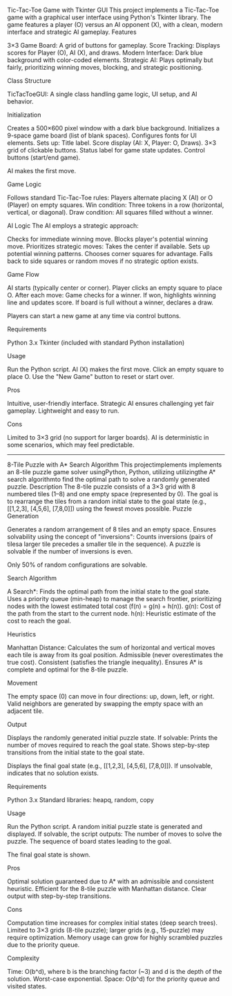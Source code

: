 Tic-Tac-Toe Game with Tkinter GUI
This project implements a Tic-Tac-Toe game with a graphical user interface using Python's Tkinter library. The game features a player (O) versus an AI opponent (X), with a clean, modern interface and strategic AI gameplay.
Features

3×3 Game Board: A grid of buttons for gameplay.
Score Tracking: Displays scores for Player (O), AI (X), and draws.
Modern Interface: Dark blue background with color-coded elements.
Strategic AI: Plays optimally but fairly, prioritizing winning moves, blocking, and strategic positioning.

Class Structure

TicTacToeGUI: A single class handling game logic, UI setup, and AI behavior.

Initialization

Creates a 500×600 pixel window with a dark blue background.
Initializes a 9-space game board (list of blank spaces).
Configures fonts for UI elements.
Sets up:
Title label.
Score display (AI: X, Player: O, Draws).
3×3 grid of clickable buttons.
Status label for game state updates.
Control buttons (start/end game).


AI makes the first move.

Game Logic

Follows standard Tic-Tac-Toe rules:
Players alternate placing X (AI) or O (Player) on empty squares.
Win condition: Three tokens in a row (horizontal, vertical, or diagonal).
Draw condition: All squares filled without a winner.



AI Logic
The AI employs a strategic approach:

Checks for immediate winning move.
Blocks player's potential winning move.
Prioritizes strategic moves:
Takes the center if available.
Sets up potential winning patterns.
Chooses corner squares for advantage.
Falls back to side squares or random moves if no strategic option exists.



Game Flow

AI starts (typically center or corner).
Player clicks an empty square to place O.
After each move:
Game checks for a winner.
If won, highlights winning line and updates score.
If board is full without a winner, declares a draw.


Players can start a new game at any time via control buttons.

Requirements

Python 3.x
Tkinter (included with standard Python installation)

Usage

Run the Python script.
AI (X) makes the first move.
Click an empty square to place O.
Use the "New Game" button to reset or start over.

Pros

Intuitive, user-friendly interface.
Strategic AI ensures challenging yet fair gameplay.
Lightweight and easy to run.

Cons

Limited to 3×3 grid (no support for larger boards).
AI is deterministic in some scenarios, which may feel predictable.

------------------------------------------------------------------

8-Tile Puzzle with A* Search Algorithm
This projectimplements implements an 8-tile puzzle game solver usingPython, Python, utilizing utilizingthe A* search algorithmto find the optimal path to solve a randomly generated puzzle.
Description
The 8-tile puzzle consists of a 3×3 grid with 8 numbered tiles (1–8) and one empty space (represented by 0). The goal is to rearrange the tiles from a random initial state to the goal state (e.g., [[1,2,3], [4,5,6], [7,8,0]]) using the fewest moves possible.
Puzzle Generation

Generates a random arrangement of 8 tiles and an empty space.
Ensures solvability using the concept of "inversions":
Counts inversions (pairs of tilesa larger tile precedes a smaller tile in the sequence).
A puzzle is solvable if the number of inversions is even.


Only 50% of random configurations are solvable.

Search Algorithm

A Search*:
Finds the optimal path from the initial state to the goal state.
Uses a priority queue (min-heap) to manage the search frontier, prioritizing nodes with the lowest estimated total cost (f(n) = g(n) + h(n)).
g(n): Cost of the path from the start to the current node.
h(n): Heuristic estimate of the cost to reach the goal.



Heuristics

Manhattan Distance:
Calculates the sum of horizontal and vertical moves each tile is away from its goal position.
Admissible (never overestimates the true cost).
Consistent (satisfies the triangle inequality).
Ensures A* is complete and optimal for the 8-tile puzzle.



Movement

The empty space (0) can move in four directions: up, down, left, or right.
Valid neighbors are generated by swapping the empty space with an adjacent tile.

Output

Displays the randomly generated initial puzzle state.
If solvable:
Prints the number of moves required to reach the goal state.
Shows step-by-step transitions from the initial state to the goal state.


Displays the final goal state (e.g., [[1,2,3], [4,5,6], [7,8,0]]).
If unsolvable, indicates that no solution exists.

Requirements

Python 3.x
Standard libraries: heapq, random, copy

Usage

Run the Python script.
A random initial puzzle state is generated and displayed.
If solvable, the script outputs:
The number of moves to solve the puzzle.
The sequence of board states leading to the goal.


The final goal state is shown.

Pros

Optimal solution guaranteed due to A* with an admissible and consistent heuristic.
Efficient for the 8-tile puzzle with Manhattan distance.
Clear output with step-by-step transitions.

Cons

Computation time increases for complex initial states (deep search trees).
Limited to 3×3 grids (8-tile puzzle); larger grids (e.g., 15-puzzle) may require optimization.
Memory usage can grow for highly scrambled puzzles due to the priority queue.

Complexity

Time: O(b^d), where b is the branching factor (~3) and d is the depth of the solution. Worst-case exponential.
Space: O(b^d) for the priority queue and visited states.



